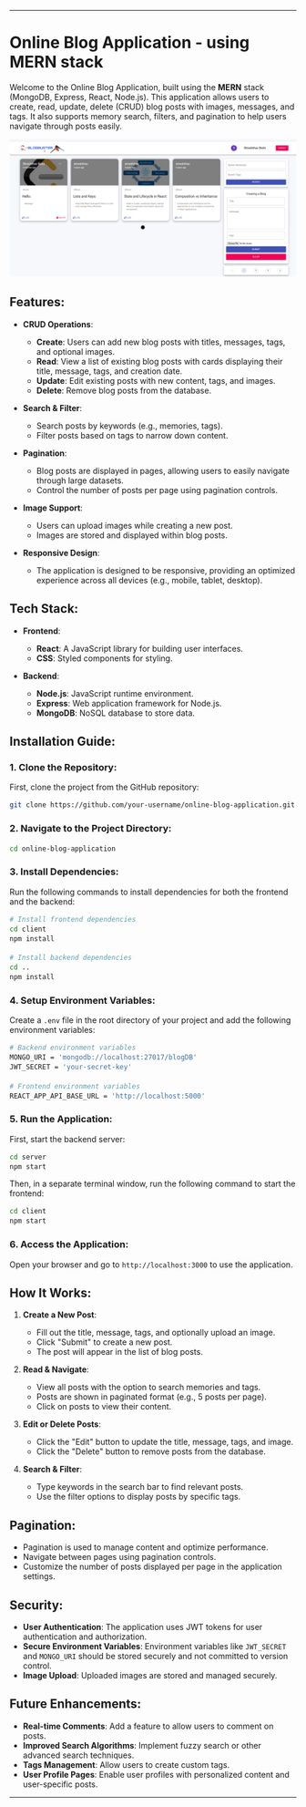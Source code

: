 
---

# Online Blog Application - using MERN stack

Welcome to the Online Blog Application, built using the **MERN** stack (MongoDB, Express, React, Node.js). This application allows users to create, read, update, delete (CRUD) blog posts with images, messages, and tags. It also supports memory search, filters, and pagination to help users navigate through posts easily.

![Previous Image](./Prev.png)



## Features:

- **CRUD Operations**: 
  - **Create**: Users can add new blog posts with titles, messages, tags, and optional images.
  - **Read**: View a list of existing blog posts with cards displaying their title, message, tags, and creation date.
  - **Update**: Edit existing posts with new content, tags, and images.
  - **Delete**: Remove blog posts from the database.
  
- **Search & Filter**:
  - Search posts by keywords (e.g., memories, tags).
  - Filter posts based on tags to narrow down content.
  
- **Pagination**:
  - Blog posts are displayed in pages, allowing users to easily navigate through large datasets.
  - Control the number of posts per page using pagination controls.
  
- **Image Support**:
  - Users can upload images while creating a new post.
  - Images are stored and displayed within blog posts.
  
- **Responsive Design**:
  - The application is designed to be responsive, providing an optimized experience across all devices (e.g., mobile, tablet, desktop).
  
## Tech Stack:

- **Frontend**: 
  - **React**: A JavaScript library for building user interfaces.
  - **CSS**: Styled components for styling.
  
- **Backend**: 
  - **Node.js**: JavaScript runtime environment.
  - **Express**: Web application framework for Node.js.
  - **MongoDB**: NoSQL database to store data.
  
## Installation Guide:

### 1. **Clone the Repository**:

First, clone the project from the GitHub repository:

```bash
git clone https://github.com/your-username/online-blog-application.git
```

### 2. **Navigate to the Project Directory**:

```bash
cd online-blog-application
```

### 3. **Install Dependencies**:

Run the following commands to install dependencies for both the frontend and the backend:

```bash
# Install frontend dependencies
cd client
npm install

# Install backend dependencies
cd ..
npm install
```

### 4. **Setup Environment Variables**:

Create a `.env` file in the root directory of your project and add the following environment variables:

```bash
# Backend environment variables
MONGO_URI = 'mongodb://localhost:27017/blogDB'
JWT_SECRET = 'your-secret-key'

# Frontend environment variables
REACT_APP_API_BASE_URL = 'http://localhost:5000'
```

### 5. **Run the Application**:

First, start the backend server:

```bash
cd server
npm start
```

Then, in a separate terminal window, run the following command to start the frontend:

```bash
cd client
npm start
```

### 6. **Access the Application**:

Open your browser and go to `http://localhost:3000` to use the application.

## How It Works:

1. **Create a New Post**:
   - Fill out the title, message, tags, and optionally upload an image.
   - Click "Submit" to create a new post.
   - The post will appear in the list of blog posts.
  
2. **Read & Navigate**:
   - View all posts with the option to search memories and tags.
   - Posts are shown in paginated format (e.g., 5 posts per page).
   - Click on posts to view their content.
   
3. **Edit or Delete Posts**:
   - Click the "Edit" button to update the title, message, tags, and image.
   - Click the "Delete" button to remove posts from the database.
   
4. **Search & Filter**:
   - Type keywords in the search bar to find relevant posts.
   - Use the filter options to display posts by specific tags.
   
## Pagination:

- Pagination is used to manage content and optimize performance.
- Navigate between pages using pagination controls.
- Customize the number of posts displayed per page in the application settings.

## Security:

- **User Authentication**: The application uses JWT tokens for user authentication and authorization.
- **Secure Environment Variables**: Environment variables like `JWT_SECRET` and `MONGO_URI` should be stored securely and not committed to version control.
- **Image Upload**: Uploaded images are stored and managed securely.

## Future Enhancements:

- **Real-time Comments**: Add a feature to allow users to comment on posts.
- **Improved Search Algorithms**: Implement fuzzy search or other advanced search techniques.
- **Tags Management**: Allow users to create custom tags.
- **User Profile Pages**: Enable user profiles with personalized content and user-specific posts.

---
